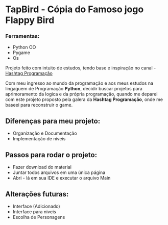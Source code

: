 # TapBird - Cópia do Famoso jogo Flappy Bird
### Ferramentas:
- Python OO
- Pygame
- Os

Projeto feito com intuito de estudos, tendo base e inspiração no canal - [Hashtag Programação](https://www.youtube.com/channel/UCafFexaRoRylOKdzGBU6Pgg)

Com meu ingresso ao mundo da programação e aos meus estudos na lingaguem de Programação **Python**, decidir buscar projetos para aprimoramento da logica 
e da própria programação, quando me deparei com este projeto proposto pela galera da **Hashtag Programação**, onde me baseei para reconstruir o game.
## Diferenças para meu projeto:
  - Organização e Documentação
  - Implementação de níveis

## Passos para rodar o projeto:
  + Fazer download do material
  + Juntar todos arquivos em uma única página
  + Abri - lá em sua IDE e executar o arquivo Main
  
## Alterações futuras: 
  + Interface (Adicionado)
  + Interface para niveis
  + Escolha de Personagens



